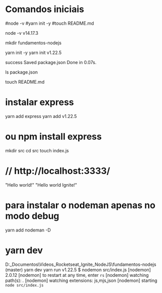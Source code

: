 # Comandos iniciais

#node -v
#yarn init -y
#touch README.md

node -v
v14.17.3

mkdir fundamentos-nodejs

yarn init -y
yarn init v1.22.5

success Saved package.json
Done in 0.07s.

ls
package.json

touch README.md

# instalar express
yarn add express
yarn add v1.22.5
# ou npm install express

mkdir src
cd src
touch index.js

# // http://localhost:3333/
"Hello world!"
"Hello world Ignite!"

# para instalar o nodeman apenas no modo debug
yarn add nodeman -D

# yarn dev

D:\_Documentos\Videos\_Rocketseat_Ignite_NodeJS\fundamentos-nodejs (master)
yarn dev
yarn run v1.22.5
$ nodemon src/index.js
[nodemon] 2.0.12
[nodemon] to restart at any time, enter `rs`
[nodemon] watching path(s): *.*
[nodemon] watching extensions: js,mjs,json
[nodemon] starting `node src/index.js`